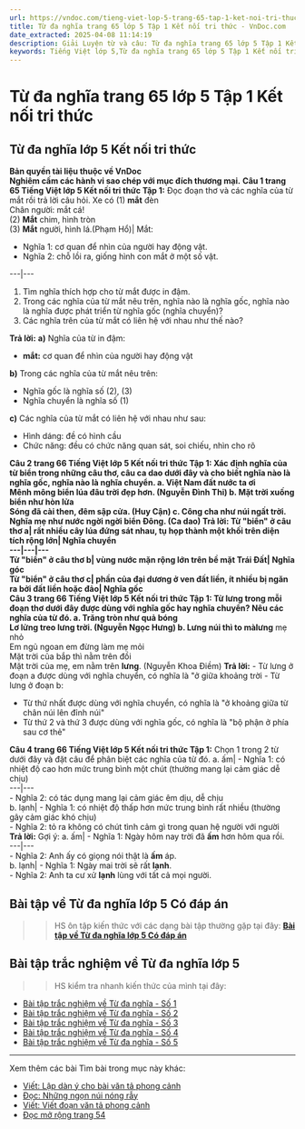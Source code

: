 ```yaml
---
url: https://vndoc.com/tieng-viet-lop-5-trang-65-tap-1-ket-noi-tri-thuc-319691
title: Từ đa nghĩa trang 65 lớp 5 Tập 1 Kết nối tri thức - VnDoc.com
date_extracted: 2025-04-08 11:14:19
description: Giải Luyện từ và câu: Từ đa nghĩa trang 65 lớp 5 Tập 1 Kết nối tri thức gồm các phần hướng dẫn giải chi tiết, đầy đủ nhất chỉ có trên VnDoc. Mời các bạn tham khảo.
keywords: Tiếng Việt lớp 5,Từ đa nghĩa trang 65 lớp 5 Tập 1 Kết nối tri thức,Tiếng Việt lớp 5 trang 65 Tập 1 Kết nối tri thức,Từ đa nghĩa lớp 5 Kết nối tri thức,Từ đa nghĩa lớp 5,Bài tập về Từ đa nghĩa lớp 5,Tiếng Việt lớp 5 Tập 1 trang 65 Kết nối tri thức,Từ đa nghĩa lớp 5 trang 65,Tiếng Việt lớp 5 Kết nối tri thức,Tiếng Việt lớp 5 Tập 1,sgk Tiếng Việt lớp 5
---
```


# Từ đa nghĩa trang 65 lớp 5 Tập 1 Kết nối tri thức
## **Từ đa nghĩa lớp 5 Kết nối tri thức**
**Bản quyền tài liệu thuộc về VnDoc  
Nghiêm cấm các hành vi sao chép với mục đích thương mại.**
**Câu 1 trang 65 Tiếng Việt lớp 5 Kết nối tri thức Tập 1:** Đọc đoạn thơ và các nghĩa của từ mắt rồi trả lời câu hỏi.
Xe có \(1\) **mắt** đèn  
Chân người: mắt cá\!  
\(2\) **Mắt** chim, hình tròn  
\(3\) **Mắt** người, hình lá.\(Phạm Hổ\)| Mắt:
  * Nghĩa 1: cơ quan để nhìn của người hay động vật.
  * Nghĩa 2: chỗ lồi ra, giống hình con mắt ở một số vật.

---|---  
  1. Tìm nghĩa thích hợp cho từ mắt được in đậm.
  2. Trong các nghĩa của từ mắt nêu trên, nghĩa nào là nghĩa gốc, nghĩa nào là nghĩa được phát triển từ nghĩa gốc \(nghĩa chuyển\)?
  3. Các nghĩa trên của từ mắt có liên hệ với nhau như thế nào?

**Trả lời:**
**a\)** Nghĩa của từ in đậm:
  * **mắt:** cơ quan để nhìn của người hay động vật

**b\)** Trong các nghĩa của từ mắt nêu trên:
  * Nghĩa gốc là nghĩa số \(2\), \(3\)
  * Nghĩa chuyển là nghĩa số \(1\)

**c\)** Các nghĩa của từ mắt có liên hệ với nhau như sau:
  * Hình dáng: đề có hình cầu
  * Chức năng: đều có chức năng quan sát, soi chiếu, nhìn cho rõ

**Câu 2 trang 66 Tiếng Việt lớp 5 Kết nối tri thức Tập 1: **Xác định nghĩa của từ biển trong những câu thơ, câu ca dao dưới đây và cho biết nghĩa nào là nghĩa gốc, nghĩa nào là nghĩa chuyển.
a. Việt Nam đất nước ta ơi  
Mênh mông **biển** lúa đâu trời đẹp hơn.
\(Nguyễn Đình Thi\)
b. Mặt trời xuống **biển** như hòn lửa  
Sóng đã cài then, đêm sập cửa.
\(Huy Cận\)
c. Công cha như núi ngất trời.  
Nghĩa mẹ như nước ngời ngời **biển** Đông.
\(Ca dao\)
**Trả lời:**
Từ "biển" ở câu thơ a| rất nhiều cây lúa đứng sát nhau, tụ họp thành một khối trên diện tích rộng lớn| Nghĩa chuyển  
---|---|---  
Từ "biển" ở câu thơ b| vùng nước mặn rộng lớn trên bề mặt Trái Đất| Nghĩa góc  
Từ "biển" ở câu thơ c| phần của đại dương ở ven đất liền, ít nhiều bị ngăn ra bởi đất liền hoặc đảo| Nghĩa gốc  
**Câu 3 trang 66 Tiếng Việt lớp 5 Kết nối tri thức Tập 1:** Từ lưng trong mỗi đoạn thơ dưới đây được dùng với nghĩa gốc hay nghĩa chuyển? Nêu các nghĩa của từ đó.
a. Trăng tròn như quả bóng  
Lơ lửng treo **lưng** trời.
\(Nguyễn Ngọc Hưng\)
b. **Lưng** núi thì to mà**lưng** mẹ nhỏ  
Em ngủ ngoan em đừng làm mẹ mỏi  
Mặt trời của bắp thì nằm trên đồi  
Mặt trời của mẹ, em nằm trên **lưng**.
\(Nguyễn Khoa Điềm\)
**Trả lời:**
\- Từ lưng ở đoạn a được dùng với nghĩa chuyển, có nghĩa là "ở giữa khoảng trời
\- Từ lưng ở đoạn b:
  * Từ thứ nhất được dùng với nghĩa chuyển, có nghĩa là "ở khoảng giữa từ chân núi lên đỉnh núi"
  * Từ thứ 2 và thứ 3 được dùng với nghĩa gốc, có nghĩa là "bộ phận ở phía sau cơ thẻ"

**Câu 4 trang 66 Tiếng Việt lớp 5 Kết nối tri thức Tập 1:** Chọn 1 trong 2 từ dưới đây và đặt câu để phân biệt các nghĩa của từ đó.
a. ấm| \- Nghĩa 1: có nhiệt độ cao hơn mức trung bình một chút \(thường mang lại cảm giác dễ chịu\)  
---|---  
\- Nghĩa 2: có tác dụng mang lại cảm giác êm dịu, dễ chịu  
b. lạnh| \- Nghĩa 1: có nhiệt độ thấp hơn mức trung bình rất nhiều \(thường gây cảm giác khó chịu\)  
\- Nghĩa 2: tỏ ra không có chút tình cảm gì trong quan hệ người với người  
**Trả lời:**
Gợi ý:
a. ấm| \- Nghĩa 1: Ngày hôm nay trời đã **ấm** hơn hôm qua rồi.  
---|---  
\- Nghĩa 2: Anh ấy có giọng nói thật là **ấm** áp.  
b. lạnh| \- Nghĩa 1: Ngày mai trời sẽ rất **lạnh**.  
\- Nghĩa 2: Anh ta cư xử **lạnh** lùng với tất cả mọi người.  
## **Bài tập về Từ đa nghĩa lớp 5 Có đáp án**
>> HS ôn tập kiến thức với các dạng bài tập thường gặp tại đây: [**Bài tập về Từ đa nghĩa lớp 5 Có đáp án**](<https://vndoc.com/bai-tap-ve-tu-nhieu-nghia-187069>)
## **Bài tập trắc nghiệm về Từ đa nghĩa lớp 5**
>> HS kiểm tra nhanh kiến thức của mình tại đây:
  * [Bài tập trắc nghiệm về Từ đa nghĩa - Số 1](<https://vndoc.com/bai-tap-trac-nghiem-ve-tu-da-nghia-lop-5-324120>)
  * [Bài tập trắc nghiệm về Từ đa nghĩa - Số 2](<https://vndoc.com/bai-tap-trac-nghiem-ve-tu-da-nghia-lop-5-so-2-324130>)
  * [Bài tập trắc nghiệm về Từ đa nghĩa - Số 3](<https://vndoc.com/bai-tap-trac-nghiem-ve-tu-da-nghia-lop-5-so-3-327359>)
  * [Bài tập trắc nghiệm về Từ đa nghĩa - Số 4](<https://vndoc.com/bai-tap-trac-nghiem-ve-tu-da-nghia-lop-5-so-4-327360>)
  * [Bài tập trắc nghiệm về Từ đa nghĩa - Số 5](<https://vndoc.com/bai-tap-trac-nghiem-ve-tu-da-nghia-lop-5-so-5-327361>)

****
Xem thêm các bài Tìm bài trong mục này khác:
  * [Viết: Lập dàn ý cho bài văn tả phong cảnh](</tieng-viet-lop-5-trang-67-tap-1-ket-noi-tri-thuc-319693>)
  * [Đọc: Những ngọn núi nóng rẫy](</tieng-viet-lop-5-trang-68-tap-1-ket-noi-tri-thuc-319694>)
  * [Viết: Viết đoạn văn tả phong cảnh](</tieng-viet-lop-5-trang-70-tap-1-ket-noi-tri-thuc-319703>)
  * [Đọc mở rộng trang 54](</tieng-viet-lop-5-trang-71-tap-1-ket-noi-tri-thuc-319708>)

